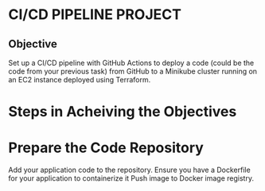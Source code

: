 # CI/CD PIPELINE PROJECT
## Objective
Set up a CI/CD pipeline with GitHub Actions to deploy a code (could be the code from your previous task) from GitHub to a Minikube cluster running on an EC2 instance deployed using Terraform.

# Steps in Acheiving the Objectives
#  Prepare the Code Repository
  Add your application code to the repository.
  Ensure you have a Dockerfile for your application to containerize it
  Push image to Docker image registry.
  

